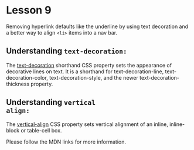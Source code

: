 # Lesson 9

Removing hyperlink defaults like the underline by using text decoration and a better way to align <code>&lt;li&gt;</code> items into a nav bar.

## Understanding <code>text-decoration:</code>

The [text-decoration](https://developer.mozilla.org/en-US/docs/Web/CSS/text-decoration) shorthand CSS property sets the appearance of decorative lines on text. It is a shorthand for text-decoration-line, text-decoration-color, text-decoration-style, and the newer text-decoration-thickness property.

## Understanding <code>vertical align:</code>

The [vertical-align](https://developer.mozilla.org/en-US/docs/Web/CSS/vertical-align) CSS property sets vertical alignment of an inline, inline-block or table-cell box.

Please follow the MDN links for more information.
